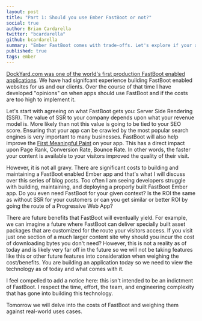 ```yaml
---
layout: post
title: "Part 1: Should you use Ember FastBoot or not?"
social: true
author: Brian Cardarella
twitter: "bcardarella"
github: bcardarella
summary: "Ember FastBoot comes with trade-offs. Let's explore if your app is the right candidate for FastBoot."
published: true
tags: ember
---
```

 
<a href="https://www.youtube.com/watch?v=OInJBwS8VDQ&t=41m10s">DockYard.com was one of the world's first production FastBoot enabled applications</a>. We have had signifcant experience building FastBoot enabled websites for us and our clients. Over the course of that time I have developed "opinions" on when apps should use FastBoot and if the costs are too high to implement it.

Let's start with agreeing on what FastBoot gets you: Server Side Rendering (SSR). The value of SSR to your company depends upon what your revenue model is. More likely than not this value is going to be tied to your SEO score. Ensuring that your app can be crawled by the most popular search engines is very important to many businesses. FastBoot will also help improve the <a href="https://developers.google.com/web/tools/lighthouse/audits/first-meaningful-paint">First Meaningful Paint</a> on your app. This has a direct impact upon Page Rank, Conversion Rate, Bounce Rate. In other words, the faster your content is available to your visitors improved the quality of their visit.

However, it is not all gravy. There are significant costs to building and maintaining a FastBoot enabled Ember app and that's what I will discuss over this series of blog posts. Too often I am seeing developers struggle with building, maintaining, and deploying a properly built FastBoot Ember app. Do you even need FastBoot for your given context? Is the ROI the same as without SSR for your customers or can you get similar or better ROI by going the route of a Progressive Web App?

There are future benefits that FastBoot will eventually yield. For example, we can imagine a future where FastBoot can deliver specially built asset packages that are customized for the route your visitors access. If you visit just one section of a much larger content site why should you incur the cost of downloading bytes you don't need? However, this is not a reality as of today and is likely very far off in the future so we will not be taking features like this or other future features into consideration when weighing the cost/benefits. You are building an application today so we need to view the technology as of today and what comes with it.

I feel compelled to add a notice here: this isn't intended to be an indictment of FastBoot. I respect the time, effort, the team, and engineering complexity that has gone into building this technology.

Tomorrow we will delve into the costs of FastBoot and weighing them against real-world uses cases.